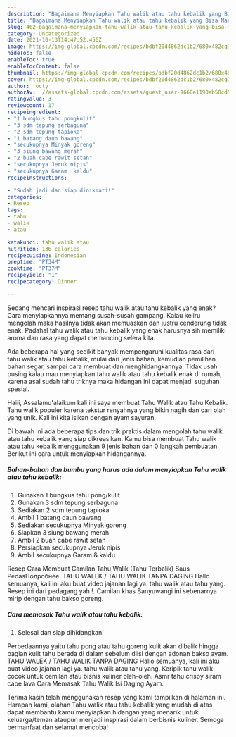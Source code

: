 ```yaml
---
description: "Bagaimana Menyiapkan Tahu walik atau tahu kebalik yang Bisa Manjain Lidah"
title: "Bagaimana Menyiapkan Tahu walik atau tahu kebalik yang Bisa Manjain Lidah"
slug: 462-bagaimana-menyiapkan-tahu-walik-atau-tahu-kebalik-yang-bisa-manjain-lidah
category: Uncategorized
date: 2021-10-13T14:47:52.456Z
image: https://img-global.cpcdn.com/recipes/bdbf20d4862dc1b2/680x482cq70/tahu-walik-atau-tahu-kebalik-foto-resep-utama.jpg
hideToc: false
enableToc: true
enableTocContent: false
thumbnail: https://img-global.cpcdn.com/recipes/bdbf20d4862dc1b2/680x482cq70/tahu-walik-atau-tahu-kebalik-foto-resep-utama.jpg
cover: https://img-global.cpcdn.com/recipes/bdbf20d4862dc1b2/680x482cq70/tahu-walik-atau-tahu-kebalik-foto-resep-utama.jpg
author:  octy
authorAv:  //assets-global.cpcdn.com/assets/guest_user-9668e1190ab58cd58d666d5934e79c79da2e02f4421a6ed9abc4b163da97d6e7.png
ratingvalue: 3
reviewcount: 17
recipeingredient:
- "1 bungkus tahu pongkulit"
- "3 sdm tepung serbaguna"
- "2 sdm tepung tapioka"
- "1 batang daun bawang"
- "secukupnya Minyak goreng"
- "3 siung bawang merah"
- "2 buah cabe rawit setan"
- "secukupnya Jeruk nipis"
- "secukupnya Garam  kaldu"
recipeinstructions:

- "Sudah jadi dan siap dinikmati!"
categories:
- Resep
tags:
- tahu
- walik
- atau

katakunci: tahu walik atau 
nutrition: 136 calories
recipecuisine: Indonesian
preptime: "PT34M"
cooktime: "PT37M"
recipeyield: "1"
recipecategory: Dinner

---
```



Sedang mencari inspirasi resep tahu walik atau tahu kebalik yang enak? Cara menyiapkannya memang susah-susah gampang. Kalau keliru mengolah maka hasilnya tidak akan memuaskan dan justru cenderung tidak enak. Padahal tahu walik atau tahu kebalik yang enak harusnya sih memiliki aroma dan rasa yang dapat memancing selera kita.


Ada beberapa hal yang sedikit banyak mempengaruhi kualitas rasa dari tahu walik atau tahu kebalik, mulai dari jenis bahan, kemudian pemilihan bahan segar, sampai cara membuat dan menghidangkannya. Tidak usah pusing kalau mau menyiapkan tahu walik atau tahu kebalik enak di rumah, karena asal sudah tahu triknya maka hidangan ini dapat menjadi suguhan spesial.

Haiii, Assalamu&#39;alaikum kali ini saya membuat Tahu Walik atau Tahu Kebalik. Tahu walik populer karena tekstur renyahnya yang bikin nagih dan cari olah yang unik. Kali ini kita isikan dengan ayam sayuran.


Di bawah ini ada beberapa tips dan trik praktis dalam mengolah tahu walik atau tahu kebalik yang siap dikreasikan. Kamu bisa membuat Tahu walik atau tahu kebalik menggunakan 9 jenis bahan dan 0 langkah pembuatan. Berikut ini cara untuk menyiapkan hidangannya.

<!--inarticleads1-->

##### Bahan-bahan dan bumbu yang harus ada dalam menyiapkan Tahu walik atau tahu kebalik:

1. Gunakan 1 bungkus tahu pong/kulit
1. Gunakan 3 sdm tepung serbaguna
1. Sediakan 2 sdm tepung tapioka
1. Ambil 1 batang daun bawang
1. Sediakan secukupnya Minyak goreng
1. Siapkan 3 siung bawang merah
1. Ambil 2 buah cabe rawit setan
1. Persiapkan secukupnya Jeruk nipis
1. Ambil secukupnya Garam &amp; kaldu


Resep Cara Membuat Camilan Tahu Walik (Tahu Terbalik) Saus PedasПодробнее. TAHU WALEK / TAHU WALIK TANPA DAGING Hallo semuanya, kali ini aku buat video jajanan lagi ya. tahu walik atau tahu yang. Resep ini dari pedagang yah !. Camilan khas Banyuwangi ini sebenarnya mirip dengan tahu bakso goreng. 

<!--inarticleads2-->

##### Cara memasak Tahu walik atau tahu kebalik:


1. Selesai dan siap dihidangkan!

Perbedaannya yaitu tahu pong atau tahu goreng kulit akan dibalik hingga bagian kulit tahu berada di dalam sebelum diisi dengan adonan bakso ayam. TAHU WALEK / TAHU WALIK TANPA DAGING Hallo semuanya, kali ini aku buat video jajanan lagi ya. tahu walik atau tahu yang. Keripik tahu walik cocok untuk cemilan atau bisnis kuliner oleh-oleh. Asmr tahu crispy siram cabe lava Cara Memasak Tahu Walik Isi Daging Ayam. 

Terima kasih telah menggunakan resep yang kami tampilkan di halaman ini. Harapan kami, olahan Tahu walik atau tahu kebalik yang mudah di atas dapat membantu kamu menyiapkan hidangan yang menarik untuk keluarga/teman ataupun menjadi inspirasi dalam berbisnis kuliner. Semoga bermanfaat dan selamat mencoba!
